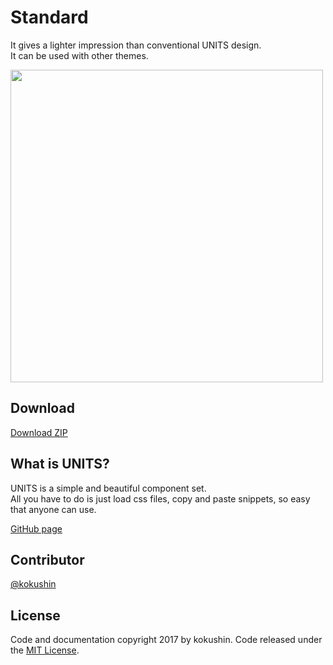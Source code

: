# Standard

It gives a lighter impression than conventional UNITS design. <br>It can be used with other themes.

<img src="https://unitscss.com//img/themes/light.png" width="500">

## Download

[Download ZIP](https://github.com/kokushin/unitscss-theme-light/archive/master.zip)

## What is UNITS?

UNITS is a simple and beautiful component set.   
All you have to do is just load css files, copy and paste snippets, so easy that anyone can use.

[GitHub page](https://github.com/kokushin/unitscss)

## Contributor

[@kokushin](https://github.com/kokushin)

## License

Code and documentation copyright 2017 by kokushin. Code released under the [MIT License](https://github.com/kokushin/units/blob/master/LICENSE).
